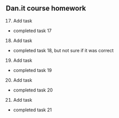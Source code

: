 ## Dan.it course homework
17. Add task
 - completed task 17
18. Add task
 - completed task 18, but not sure if it was correct
19. Add task
 - completed task 19
20. Add task
 - completed task 20
21. Add task
   - completed task 21

